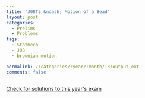 ```yaml
---
title: "J08T3 &ndash; Motion of a Bead"
layout: post
categories:
  - Prelims
  - Problems
tags:
  - Statmech
  - J08
  - brownian motion

permalink: /:categories/:year/:month/T3:output_ext
comments: false
---
```

<object data="2008J3T.pdf" type="application/pdf" width="100%" height="500"></object>
<div class="message"><a href='https://princetonprelim.com/prelim/20/'>Check for solutions to this year's exam</a></div>